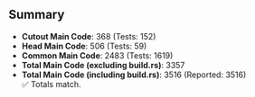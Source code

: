 ## Summary

- **Cutout Main Code**: 368 (Tests: 152)  
- **Head Main Code**: 506 (Tests: 59)  
- **Common Main Code**: 2483 (Tests: 1619)  
- **Total Main Code (excluding build.rs)**: 3357  
- **Total Main Code (including build.rs)**: 3516 (Reported: 3516)  
✅ Totals match.
